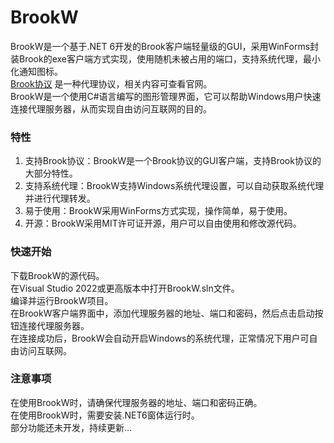 # BrookW 
BrookW是一个基于.NET 6开发的Brook客户端轻量级的GUI，采用WinForms封装Brook的exe客户端方式实现，使用随机未被占用的端口，支持系统代理，最小化通知图标。    
[Brook协议](https://github.com/txthinking/brook) 是一种代理协议，相关内容可查看官网。   
BrookW是一个使用C#语言编写的图形管理界面，它可以帮助Windows用户快速连接代理服务器，从而实现自由访问互联网的目的。   

### 特性 
1. 支持Brook协议：BrookW是一个Brook协议的GUI客户端，支持Brook协议的大部分特性。
2. 支持系统代理：BrookW支持Windows系统代理设置，可以自动获取系统代理并进行代理转发。
3. 易于使用：BrookW采用WinForms方式实现，操作简单，易于使用。
4. 开源：BrookW采用MIT许可证开源，用户可以自由使用和修改源代码。 

### 快速开始 
下载BrookW的源代码。   
在Visual Studio 2022或更高版本中打开BrookW.sln文件。   
编译并运行BrookW项目。    
在BrookW客户端界面中，添加代理服务器的地址、端口和密码，然后点击启动按钮连接代理服务器。   
在连接成功后，BrookW会自动开启Windows的系统代理，正常情况下用户可自由访问互联网。    

### 注意事项 
在使用BrookW时，请确保代理服务器的地址、端口和密码正确。   
在使用BrookW时，需要安装.NET6窗体运行时。   
部分功能还未开发，持续更新…   
